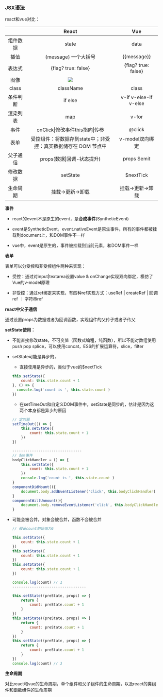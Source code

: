 ### JSX语法

react和vue对比：

|          |                            React                             |          Vue          |
| :------: | :----------------------------------------------------------: | :-------------------: |
| 组件数据 |                            state                             |         data          |
|   插值   |                     {message} 一个大括号                     |      {{message}}      |
|  表达式  |                     {flag? true: false}                      |  {flag? true: false}  |
|   图像   |                <img src={ths.state.imgUrl} />                |  <img :src=imgUrl />  |
|  class   |                          className                           |         class         |
| 条件判断 |                           if else                            | v-if v-else-if v-else |
| 渲染列表 |                             map                              |         v-for         |
|   事件   |               onClick\|修改事件this指向\|传参                |        @click         |
|   表单   | 受控组件：将数据存到state中；非受控：真实数据储存在 DOM 节点中 |    v-model双向绑定    |
| 父子通信 |                  props(数据\|回调-状态提升)                  |     props  $emit      |
| 修改数据 |                           setState                           |       $nextTick       |
| 生命周期 |                       挂载->更新->卸载                       |   挂载->更新->卸载    |



**事件**

+ react的event不是原生的event，是**合成事件**(SyntheticEvent)

+ event是SyntheticEvent，event.nativeEvent是原生事件，所有的事件都被挂载到document上，和DOM事件不一样
+ vue中，event是原生的，事件被挂载到当前元素，和DOM事件一样



**表单**

表单可以分受控和非受控组件两种来实现：

+ 受控：通过对input|textarea设置value & onChange实现双向绑定，模仿了Vue的v-model原理

+ 非受控：通过ref绑定来实现，有四种ref实现方式：useRef | createRef | 回调ref ｜ 字符串ref



**react中父子通信**

通过设置props为数据或者为回调函数，实现组件的父传子或者子传父



**setState使用：**

+ 不能直接修改state，不可变值（函数式编程，纯函数），所以不能对数组使用push pop splice，可以使用concat，ES6的扩展运算符，slice，filter

+ setState可能是异步的，

  + 直接使用是异步的，类似于vue的$nextTick

  ```js
  this.setState({
      count: this.state.count + 1
  }, () => {
  	console.log('count is ', this.state.count )
  }) 	
  ```

  + 在setTimeOut和自定义DOM事件中，setState是同步的，估计是因为这两个本身都是异步的原因

  ```js
  // 定时器
  setTimeOut(() => {
      this.setState({
          count: this.state.count + 1
      })
  })
  
  --------------------------------
  // dom事件
  bodyClickHandler = () => {
      this.setState({
          count: this.state.count + 1
      })
      console.log('count is ', this.state.count )
  }
  componentDidMount(){
      document.body.addEventListener('click', this.bodyClickHandler)
  }
  componentWillUnmount(){
      document.body.removeEventListener('click', this.bodyClickHandler)
  }
  ```

+ 可能会被合并，对象会被合并，函数不会被合并

  ```js
  // 假设count初始值为0
  
  this.setState({
      count: this.state.count + 1
  })
  this.setState({
      count: this.state.count + 1
  })
  this.setState({
      count: this.state.count + 1
  })
  
  console.log(count) // 1
  ----------------------------------
  
  this.setState((preState, props) => {
      return {
          count: preState.count + 1
      }
  })
  this.setState((preState, props) => {
      return {
          count: preState.count + 1
      }
  })
  this.setState((preState, props) => {
      return {
          count: preState.count + 1
      }
  })
  console.log(count) // 3
  ```

  



**生命周期**

对比react和vue的生命周期，单个组件和父子组件的生命周期，以及react的类组件和函数组件的生命周期



